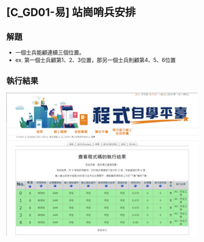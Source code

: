 # **[C_GD01-易] 站崗哨兵安排**

## 解題
- 一個士兵能顧連續三個位置。
- ex. 第一個士兵顧第1、2、3位置，那另一個士兵則顧第4、5、6位置

## 執行結果
![](/Greedy/result/C_GD01_result.jpg)